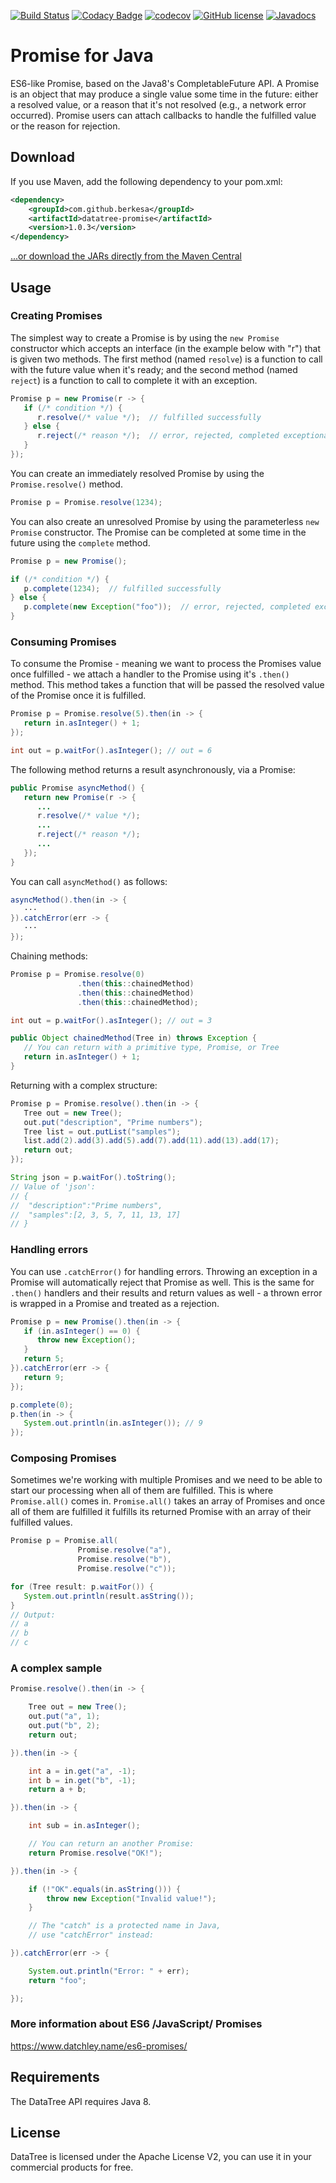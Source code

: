 [![Build Status](https://travis-ci.org/berkesa/datatree-promise.svg?branch=master)](https://travis-ci.org/berkesa/datatree-promise)
[![Codacy Badge](https://api.codacy.com/project/badge/Grade/7e4435de02d24edfa313bf8f56d5ea0e)](https://www.codacy.com/app/berkesa/datatree-promise?utm_source=github.com&amp;utm_medium=referral&amp;utm_content=berkesa/datatree-promise&amp;utm_campaign=Badge_Grade)
[![codecov](https://codecov.io/gh/berkesa/datatree-promise/branch/master/graph/badge.svg)](https://codecov.io/gh/berkesa/datatree-promise)
[![GitHub license](https://img.shields.io/badge/license-Apache%202-blue.svg)](https://raw.githubusercontent.com/berkesa/datatree-adapters/master/LICENSE)
[![Javadocs](https://www.javadoc.io/badge/com.github.berkesa/datatree-promise.svg)](https://www.javadoc.io/doc/com.github.berkesa/datatree-promise)

# Promise for Java

ES6-like Promise, based on the Java8's CompletableFuture API. A Promise is an
object that may produce a single value some time in the future: either a
resolved value, or a reason that it's not resolved (e.g., a network error
occurred). Promise users can attach callbacks to handle the fulfilled value
or the reason for rejection.

## Download

If you use Maven, add the following dependency to your pom.xml:

```xml
<dependency>
    <groupId>com.github.berkesa</groupId>
    <artifactId>datatree-promise</artifactId>
    <version>1.0.3</version>
</dependency>
```

[...or download the JARs directly from the Maven Central](https://search.maven.org/#search%7Cga%7C1%7Cg%3A%22com.github.berkesa%22)

## Usage

### Creating Promises

The simplest way to create a Promise is by using the `new Promise` constructor which accepts an interface (in the example below with "r") that is given two methods. The first method (named `resolve`) is a function to call with the future value when it's ready; and the second method (named `reject`) is a function to call to complete it with an exception.

```java
Promise p = new Promise(r -> {
   if (/* condition */) {
      r.resolve(/* value */);  // fulfilled successfully
   } else {
      r.reject(/* reason */);  // error, rejected, completed exceptionally
   }
});
```

You can create an immediately resolved Promise by using the `Promise.resolve()` method.

```java
Promise p = Promise.resolve(1234);
```

You can also create an unresolved Promise by using the parameterless `new Promise` constructor. The Promise can be completed at some time in the future using the `complete` method.

```java
Promise p = new Promise();

if (/* condition */) {
   p.complete(1234);  // fulfilled successfully
} else {
   p.complete(new Exception("foo"));  // error, rejected, completed exceptionally
}
```

### Consuming Promises

To consume the Promise - meaning we want to process the Promises value once fulfilled - we attach a handler to the Promise using it's `.then()` method. This method takes a function that will be passed the resolved value of the Promise once it is fulfilled.

```java
Promise p = Promise.resolve(5).then(in -> {
   return in.asInteger() + 1;
});

int out = p.waitFor().asInteger(); // out = 6
```

The following method returns a result asynchronously, via a Promise:

```java
public Promise asyncMethod() {
   return new Promise(r -> {
      ...
      r.resolve(/* value */);
      ...
      r.reject(/* reason */);
      ...
   });
}
```

You can call `asyncMethod()` as follows:

```java
asyncMethod().then(in -> {
   ···
}).catchError(err -> {
   ···
});
```

Chaining methods:

```java
Promise p = Promise.resolve(0)
               .then(this::chainedMethod)
               .then(this::chainedMethod)
               .then(this::chainedMethod);

int out = p.waitFor().asInteger(); // out = 3

public Object chainedMethod(Tree in) throws Exception {
   // You can return with a primitive type, Promise, or Tree
   return in.asInteger() + 1;
}
```

Returning with a complex structure:

```java
Promise p = Promise.resolve().then(in -> {
   Tree out = new Tree();
   out.put("description", "Prime numbers");
   Tree list = out.putList("samples");
   list.add(2).add(3).add(5).add(7).add(11).add(13).add(17);
   return out;
});

String json = p.waitFor().toString();
// Value of 'json':
// {
//  "description":"Prime numbers",
//  "samples":[2, 3, 5, 7, 11, 13, 17]
// }
```

### Handling errors

You can use `.catchError()` for handling errors. Throwing an exception in a Promise will automatically reject that Promise as well. This is the same for `.then()` handlers and their results and return values as well - a thrown error is wrapped in a Promise and treated as a rejection.

```java
Promise p = new Promise().then(in -> {
   if (in.asInteger() == 0) {
      throw new Exception();
   }
   return 5;
}).catchError(err -> {
   return 9;
});

p.complete(0);
p.then(in -> {
   System.out.println(in.asInteger()); // 9
});
```

### Composing Promises

Sometimes we're working with multiple Promises and we need to be able to start our processing when all of them are fulfilled. This is where `Promise.all()` comes in. `Promise.all()` takes an array of Promises and once all of them are fulfilled it fulfills its returned Promise with an array of their fulfilled values.

```java
Promise p = Promise.all(
               Promise.resolve("a"),
               Promise.resolve("b"),
               Promise.resolve("c"));

for (Tree result: p.waitFor()) {
   System.out.println(result.asString());
}
// Output:
// a
// b
// c
```

### A complex sample

```java
Promise.resolve().then(in -> {

	Tree out = new Tree();
	out.put("a", 1);
	out.put("b", 2);
	return out;

}).then(in -> {

	int a = in.get("a", -1);
	int b = in.get("b", -1);
	return a + b;

}).then(in -> {

	int sub = in.asInteger();

	// You can return an another Promise:
	return Promise.resolve("OK!");

}).then(in -> {

	if (!"OK".equals(in.asString())) {
		throw new Exception("Invalid value!");
	}

	// The "catch" is a protected name in Java,
	// use "catchError" instead:

}).catchError(err -> {

	System.out.println("Error: " + err);
	return "foo";

});
```

### More information about ES6 /JavaScript/ Promises

https://www.datchley.name/es6-promises/

## Requirements

The DataTree API requires Java 8.

## License

DataTree is licensed under the Apache License V2, you can use it in your commercial products for free.
